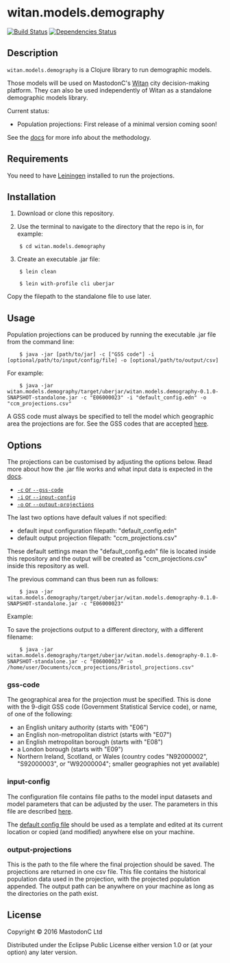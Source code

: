 # witan.models.demography

[![Build Status](https://circleci.com/gh/MastodonC/witan.models.demography.svg?style=shield)](https://circleci.com/gh/MastodonC/witan.models.demography) [![Dependencies Status](https://jarkeeper.com/MastodonC/witan.models.demography/status.svg)](https://jarkeeper.com/MastodonC/witan.models.demography)


## Description

`witan.models.demography` is a Clojure library to run demographic models.

Those models will be used on MastodonC's [Witan](http://www.mastodonc.com/products/witan/) city decision-making platform.
They can also be used independently of Witan as a standalone demographic models library.

Current status:
* Population projections: First release of a minimal version coming soon!

See the [docs](https://github.com/MastodonC/witan.models.demography/blob/master/doc/intro.md) for more info about the methodology.

## Requirements

You need to have [Leiningen](http://leiningen.org/) installed to run the projections.

## Installation

1) Download or clone this repository.

2) Use the terminal to navigate to the directory that the repo is in, for example:
```
	$ cd witan.models.demography
```

3) Create an executable .jar file:
```
	$ lein clean

	$ lein with-profile cli uberjar
```

Copy the filepath to the standalone file to use later.

## Usage
Population projections can be produced by running the executable .jar file from the command line:  

```
    $ java -jar [path/to/jar] -c ["GSS code"] -i [optional/path/to/input/config/file] -o [optional/path/to/output/csv] 
```

For example:
```
    $ java -jar witan.models.demography/target/uberjar/witan.models.demography-0.1.0-SNAPSHOT-standalone.jar -c "E06000023" -i "default_config.edn" -o "ccm_projections.csv" 
```
A GSS code must always be specified to tell the model which geographic area the projections are for. See the GSS codes that are accepted [here](#gss-code).

## Options

The projections can be customised by adjusting the options below. Read more about how the .jar file works and what input data is expected in the [docs](https://github.com/MastodonC/witan.models.demography/tree/master/doc/run-model.md).

* [`-c` or `--gss-code`](#gss-code)
* [`-i` or `--input-config`](#input-config)
* [`-o` or `--output-projections`](#output-projections)


The last two options have default values if not specified:

* default input configuration filepath: "default_config.edn"
* default output projection filepath: "ccm_projections.csv"

These default settings mean the "default_config.edn" file is located inside this repository and the output will be created as "ccm_projections.csv" inside this repository as well.

The previous command can thus been run as follows:

```
	$ java -jar witan.models.demography/target/uberjar/witan.models.demography-0.1.0-SNAPSHOT-standalone.jar -c "E06000023"
```

Example:

To save the projections output to a different directory, with a different filename:

```
	$ java -jar witan.models.demography/target/uberjar/witan.models.demography-0.1.0-SNAPSHOT-standalone.jar -c "E06000023" -o /home/user/Documents/ccm_projections/Bristol_projections.csv" 
```

### gss-code

The geographical area for the projection must be specified. This is done with the 9-digit GSS code (Government Statistical Service code), or name, of one of the following:

  * an English unitary authority (starts with "E06")   
  * an English non-metropolitan district (starts with "E07")   
  * an English metropolitan borough (starts with "E08")   
  * a London borough (starts with "E09")   
  * Northern Ireland, Scotland, or Wales (country codes "N92000002", "S92000003", or "W92000004"; smaller geographies not yet available)

### input-config

The configuration file contains file paths to the model input datasets and model parameters that can be adjusted by the user. The parameters in this file are described [here](doc/run-model.md).

The [default config file](https://github.com/MastodonC/witan.models.demography/blob/master/default_config.edn) should be used as a template and edited at its current location or copied (and modified) anywhere else on your machine.

### output-projections

This is the path to the file where the final projection should be saved. The projections are returned in one csv file. This file contains the historical population data used in the projection, with the projected population appended. The output path can be anywhere on your machine as long as the directories on the path exist. 


## License

Copyright © 2016 MastodonC Ltd

Distributed under the Eclipse Public License either version 1.0 or (at
your option) any later version.